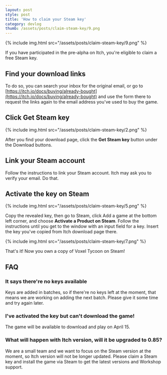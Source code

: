 ```yaml
---
layout: post
style: post
title: 'How to claim your Steam key'
category: devlog
thumb: /assets/posts/claim-steam-key/9.png
---
```


{% include img.html src="/assets/posts/claim-steam-key/9.png" %}

If you have participated in the pre-alpha on Itch, you're eligible to claim a free Steam key.

## Find your download links

To do so, you can search your inbox for the original email, or go to [https://itch.io/docs/buying/already-bought](https://itch.io/docs/buying/already-bought) and use the form there to request the links again to the email address you've used to buy the game.

## Click Get Steam key

{% include img.html src="/assets/posts/claim-steam-key/2.png" %}

After you find your download page, click the **Get Steam key** button under the Download buttons.

## Link your Steam account

Follow the instructions to link your Steam account. Itch may ask you to verify your email. Do that.

## Activate the key on Steam

{% include img.html src="/assets/posts/claim-steam-key/5.png" %}

Copy the revealed key, then go to Steam, click Add a game at the bottom left corner, and choose **Activate a Product on Steam**. Follow the instructions until you get to the window with an input field for a key. Insert the key you've copied from Itch download page there.

{% include img.html src="/assets/posts/claim-steam-key/7.png" %}

That's it! Now you own a copy of Voxel Tycoon on Steam!

## FAQ

### It says there're no keys available

Keys are added in batches, so if there're no keys left at the moment, that means we are working on adding the next batch. Please give it some time and try again later.

### I've activated the key but can't download the game!

The game will be available to download and play on April 15.

### What will happen with Itch version, will it be upgraded to 0.85?

We are a small team and we want to focus on the Steam version at the moment, so Itch version will not be longer updated. Please claim a Steam key and install the game via Steam to get the latest versions and Workshop support.